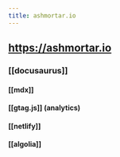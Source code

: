 ```yaml
---
title: ashmortar.io
---
```


## https://ashmortar.io
### [[docusaurus]]
#### [[mdx]]
#### [[gtag.js]] (analytics)
#### [[netlify]]
#### [[algolia]]
